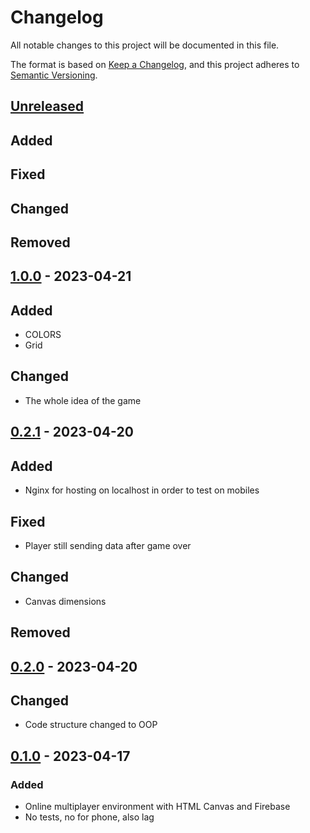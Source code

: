 # Changelog

All notable changes to this project will be documented in this file.

The format is based on [Keep a Changelog](https://keepachangelog.com/en/1.0.0/),
and this project adheres to [Semantic Versioning](https://semver.org/spec/v2.0.0.html).

## [Unreleased]

## Added

## Fixed

## Changed

## Removed

## [1.0.0] - 2023-04-21

## Added

-   COLORS
-   Grid

## Changed

-   The whole idea of the game

## [0.2.1] - 2023-04-20

## Added

-   Nginx for hosting on localhost in order to test on mobiles

## Fixed

-   Player still sending data after game over

## Changed

-   Canvas dimensions

## Removed

## [0.2.0] - 2023-04-20

## Changed

-   Code structure changed to OOP

## [0.1.0] - 2023-04-17

### Added

-   Online multiplayer environment with HTML Canvas and Firebase
-   No tests, no for phone, also lag

[unreleased]: https://github.com/naglissul/jsgd/compare/v1.0.0...HEAD
[1.0.0]: https://github.com/naglissul/jsgd/compare/v0.2.1...v1.0.0
[0.2.1]: https://github.com/naglissul/jsgd/compare/v0.2.0...v0.2.1
[0.2.0]: https://github.com/naglissul/jsgd/compare/v0.1.0...v0.2.0
[0.1.0]: https://github.com/naglissul/jsgd/releases/tag/v0.1.0
